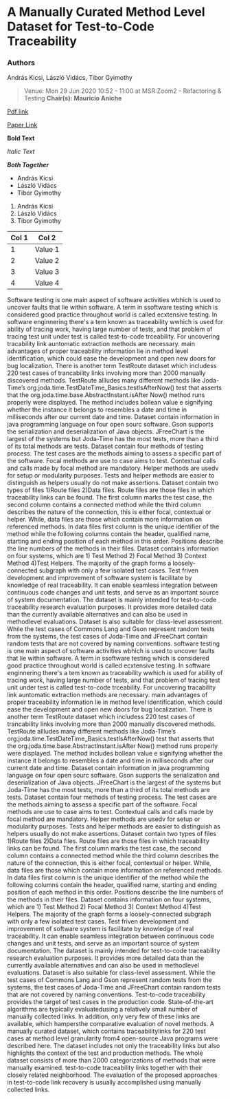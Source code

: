 # A Manually Curated Method Level Dataset for Test-to-Code Traceability

### Authors 

András Kicsi, László Vidács, Tibor Gyimothy
>Venue: Mon 29 Jun 2020 10:52 - 11:00 at MSR:Zoom2 - Refactoring & Testing **Chair(s): Mauricio Aniche**

[Pdf link]( http://www.inf.u-szeged.hu/~lac/papers/MSR2020/MSR_2020_Data_Showcase_paper_11.pdf)

[Paper Link](https://2020.msrconf.org/details/msr-2020-Data-showcase/5/TestRoutes-A-Manually-Curated-Method-Level-Dataset-for-Test-to-Code-Traceability "Click to view paper")

**Bold Text**

_Italic Text_

**_Both Together_**

* András Kicsi
* László Vidács
* Tibor Gyimothy

1. András Kicsi
3. László Vidács
3. Tibor Gyimothy

|Col 1|Col 2|
|-----|-----|
|1| Value 1| 
|2| Value 2|
|3| Value 3|
|4| Value 4|


Software testing is one main aspect of software activities wbhich is used to uncover faults that lie within software. A term in ssoftware testing which is considered good practice throughout world is called ecxtensive testing. In software enginnering there's a tem known as traceability wwhich is used for ability of tracing work, having large number of tests, and that problem of tracing test unit under test is called test-to-code trceability. For uncovering tracability link auntomatic extraction methods are necessary.  main advantages of proper traceability information lie in method level identification, which could ease the development and open new doors for bug localization. There is another term TestRoute dataset which includess  220 test cases of trancability links involving more than 2000 manually discovered methods. TestRoute allludes many different methods like Joda-Time’s org.joda.time.TestDateTime_Basics.testIsAfterNow() test that asserts that the org.joda.time.base.AbstractInstant.isAfter Now() method runs properly were displayed. The method includes bollean value e signifying whether the instance it belongs to resembles a date and time in milliseconds after our current date and time. Dataset contain information in java programming language on four open sourc software. Gson supports the serialization and deserialization of Java objects. JFreeChart is the largest of the systems but Joda-Time has the most tests, more than a third of its total methods are tests. Dataset contain four methods of testing process. The test cases are the methods aiming to assess a specific part of the software. Focal methods are 
use to case  aims to test. Contextual calls and calls made by focal method are mandatory. Helper methods are usedv for setup or modularity purposes. Tests and helper methods are easier
to distinguish as helpers usually do not make assertions. Dataset contain two types of files 1)Route files   2)Data files. Route files are those files in which traceability links can be found. The first column marks the test case, the second column contains a connected method while the third column describes the nature of the connection, this is either focal, contextual or helper. While, data files are those which contain more information on referenced  methods. In data files first column is the unique identifier of the method while the following columns contain the header, qualified name, starting and ending position of each method in 
this order. Positions describe the line numbers of the methods in their files. Dataset contains information on four systems, which are 
    1) Test Method   2) Focal Method   3) Context Method   4)Test Helpers.
The majority of the graph forms a loosely-connected subgraph with only a few isolated test cases. Test friven development and improvement of software system is facilitate by knowledge of real traceability.
It can enable seamless integration between continuous code changes and unit tests, and serve as an important source of system documentation. The dataset is mainly intended for test-to-code traceability research
evaluation purposes. It provides more detailed data than the currently available alternatives and can also be used in methodlevel evaluations. Dataset is also suitable for class-level
assessment. While the test cases of Commons Lang and Gson represent random tests from the systems, the test cases of Joda-Time and JFreeChart contain random tests that are not covered by naming conventions.
software testing is one main aspect of software activities wbhich is used to uncover faults that lie within software. A term in ssoftware testing which is considered 
good practice throughout world is called ecxtensive testing. In software enginnering there's a tem known as traceability wwhich is used for ability of tracing work, having large number of tests, and that problem of 
tracing test unit under test is called test-to-code trceability. For uncovering tracability link auntomatic extraction methods are necessary.  main advantages of proper traceability information lie in method level
 identification, which could ease the development and open new doors for bug localization. There is another term TestRoute dataset which includess  220 test cases of trancability links involving more than 2000 
manually discovered methods. TestRoute allludes many different methods like Joda-Time’s org.joda.time.TestDateTime_Basics.testIsAfterNow() test that asserts that the org.joda.time.base.AbstractInstant.isAfter
Now() method runs properly were displayed. The method includes bollean value e signifying whether the instance it belongs to resembles a date and time in milliseconds after our current date and time. Dataset 
contain information in java programming language on four open sourc software. Gson supports the serialization and deserialization of Java objects. JFreeChart is the largest of the systems but Joda-Time has 
the most tests, more than a third of its total methods are tests. Dataset contain four methods of testing process. The test cases are the methods aiming to assess a specific part of the software. Focal methods are 
use to case  aims to test. Contextual calls and calls made by focal method are mandatory. Helper methods are usedv for setup or modularity purposes. Tests and helper methods are easier
to distinguish as helpers usually do not make assertions. Dataset contain two types of files 1)Route files   2)Data files. Route files are those files in which traceability links can be found. The first column marks the
test case, the second column contains a connected method while the third column describes the nature of the connection, this is either focal, contextual or helper. While, data files are those which contain more 
 information on referenced  methods. In data files first column is the unique identifier of the method while the following columns contain the header, qualified name, starting and ending position of each method in 
this order. Positions describe the line numbers of the methods in their files. Dataset contains information on four systems, which are  1) Test Method   2) Focal Method   3) Context Method   4)Test Helpers.
The majority of the graph forms a loosely-connected subgraph with only a few isolated test cases. Test friven development and improvement of software system is facilitate by knowledge of real traceability. It can enable seamless integration between continuous code changes and unit tests, and serve as an important source of system documentation. The dataset is mainly intended for test-to-code traceability research evaluation purposes. It provides more detailed data than the currently available alternatives and can also be used in methodlevel evaluations. Dataset is also suitable for class-level assessment. While the test cases of Commons Lang and Gson represent random tests from the systems, the test cases of Joda-Time and JFreeChart contain random tests that are not covered by naming conventions.
Test-to-code traceability provides the target of test cases in the production code. State-of-the-art algorithms are typically evaluatedusing a relatively small number of manually collected links. In addition, only very few of these links are available, which hampersthe comparative evaluation of novel methods.  A manually curated dataset, which contains traceabilitylinks for 220 test cases at method level granularity from4 open-source Java programs were described here. The dataset includes not only the traceability links but also highlights the context of the test and production methods. The whole dataset consists of more than  2000 categorizations of methods that were manually examined. test-to-code traceability links together with their closely related neighborhood. The evaluation of the proposed approaches in test-to-code link recovery is usually accomplished using manually collected links.
